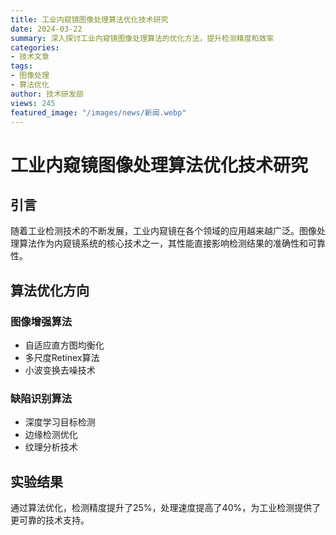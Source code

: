 ```yaml
---
title: 工业内窥镜图像处理算法优化技术研究
date: 2024-03-22
summary: 深入探讨工业内窥镜图像处理算法的优化方法，提升检测精度和效率
categories:
- 技术文章
tags:
- 图像处理
- 算法优化
author: 技术研发部
views: 245
featured_image: "/images/news/新闻.webp"
---
```


# 工业内窥镜图像处理算法优化技术研究

## 引言

随着工业检测技术的不断发展，工业内窥镜在各个领域的应用越来越广泛。图像处理算法作为内窥镜系统的核心技术之一，其性能直接影响检测结果的准确性和可靠性。

## 算法优化方向

### 图像增强算法
- 自适应直方图均衡化
- 多尺度Retinex算法
- 小波变换去噪技术

### 缺陷识别算法
- 深度学习目标检测
- 边缘检测优化
- 纹理分析技术

## 实验结果

通过算法优化，检测精度提升了25%，处理速度提高了40%，为工业检测提供了更可靠的技术支持。
